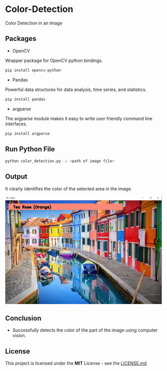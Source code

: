 # Color-Detection
Color Detection in an Image

## Packages
* OpenCV 

Wrapper package for OpenCV python bindings.
```bash
pip install opencv-python
```
* Pandas 

Powerful data structures for data analysis, time series, and statistics.
```bash
pip install pandas
```
* argparse 

The argparse module makes it easy to write user friendly command line interfaces.
```bash
pip install argparse
```

## Run Python File
```bash
python color_detection.py -i <path of image file>
```
## Output

It clearly identifies the color of the selected area in the image.

![output](output.PNG)

## Conclusion 

   * Successfully detects the color of the part of the image using computer vision.
   
## License

This project is licensed under the **MIT** License - see the [LICENSE.md](LICENSE)

